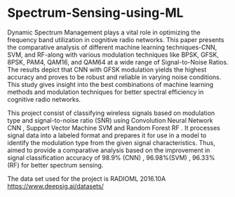 # Spectrum-Sensing-using-ML
Dynamic Spectrum Management plays a vital role in optimizing the frequency band utilization in cognitive radio networks. This paper presents the comparative analysis of different machine learning techniques-CNN, SVM, and RF-along with various modulation techniques like BPSK, GFSK, 8PSK, PAM4, QAM16, and QAM64 at a wide range of Signal-to-Noise Ratios. The results depict that CNN with GFSK modulation yields the highest accuracy and proves to be robust and reliable in varying noise conditions. This study gives insight into the best combinations of machine learning methods and modulation techniques for better spectral efficiency in cognitive radio networks.

This project consist of classifying wireless signals based on modulation type and signal-to-noise ratio (SNR) using Convolution Neural Network CNN , Support Vector Machine SVM and Random Forest RF . It processes signal data into a labeled format and prepares it for use in a model to identify the modulation type from the given signal characteristics. Thus, aimed to provide a comparative analysis based on the improvement in signal classification accuracy of 98.9% (CNN) , 96.98%(SVM) , 96.33% (RF) for better spectrum sensing.

The data set used for the project is RADIOML 2016.10A https://www.deepsig.ai/datasets/


